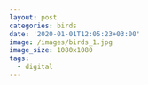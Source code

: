 ```yaml
---
layout: post
categories: birds
date: '2020-01-01T12:05:23+03:00'
image: /images/birds_1.jpg
image_size: 1080x1080
tags:
  - digital
---
```

